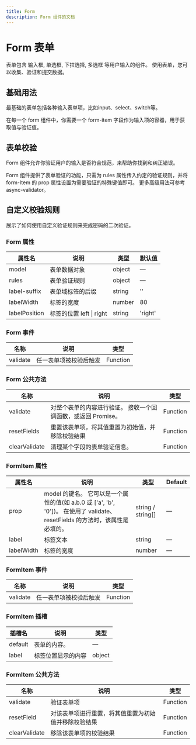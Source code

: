 ```yaml
---
title: Form
description: Form 组件的文档
---
```


# Form 表单

表单包含 输入框, 单选框, 下拉选择, 多选框 等用户输入的组件。 使用表单，您可以收集、验证和提交数据。

## 基础用法

最基础的表单包括各种输入表单项，比如input、select、switch等。

在每一个 form 组件中，你需要一个 form-item 字段作为输入项的容器，用于获取值与验证值。

<preview path="../demo/Form/Basic.vue" title="基础用法" description="Form 组件的基础用法"></preview>

## 表单校验

Form 组件允许你验证用户的输入是否符合规范，来帮助你找到和纠正错误。

Form 组件提供了表单验证的功能，只需为 rules 属性传入约定的验证规则，并将 form-Item 的 prop 属性设置为需要验证的特殊键值即可。 更多高级用法可参考 async-validator。

<preview path="../demo/Form/Rule.vue" title="表单校验" description="Form 组件的基础用法"></preview>

## 自定义校验规则

展示了如何使用自定义验证规则来完成密码的二次验证。

<preview path="../demo/Form/UserRule.vue" title="自定义校验规则" description="Form 组件的基础用法"></preview>

### Form 属性

| **属性名**    | **说明**                 | **类型** | **默认值** |
| ------------- | ------------------------ | -------- | ---------- |
| model         | 表单数据对象             | object   | —          |
| rules         | 表单验证规则             | object   | —          |
| label\-suffix | 表单域标签的后缀         | string   | ''         |
| labelWidth    | 标签的宽度               | number   | 80         |
| labelPosition | 标签的位置 left \| right | string   | 'right'    |

### Form 事件

| **名称** | **说明**               | **类型** |
| -------- | ---------------------- | -------- |
| validate | 任一表单项被校验后触发 | Function |

### Form 公共方法

| **名称**      | **说明**                                                      | **类型** |
| ------------- | ------------------------------------------------------------- | -------- |
| validate      | 对整个表单的内容进行验证。 接收一个回调函数，或返回 Promise。 | Function |
| resetFields   | 重置该表单项，将其值重置为初始值，并移除校验结果              | Function |
| clearValidate | 清理某个字段的表单验证信息。                                  | Function |

### FormItem 属性

| **属性名** | **说明**                                                                                                                           | **类型**            | **Default** |
| ---------- | ---------------------------------------------------------------------------------------------------------------------------------- | ------------------- | ----------- |
| prop       | model 的键名。 它可以是一个属性的值\(如 a\.b\.0 或 \['a', 'b', '0'\]\)。 在使用了 validate、resetFields 的方法时，该属性是必填的。 | string / string\[\] | —           |
| label      | 标签文本                                                                                                                           | string              | —           |
| labelWidth | 标签的宽度                                                                                                                         | number              | —           |

### FormItem 事件

| **名称** | **说明**               | **类型** |
| -------- | ---------------------- | -------- |
| validate | 任一表单项被校验后触发 | Function |

### FormItem 插槽

| **插槽名** | **说明**           | **类型** |
| ---------- | ------------------ | -------- |
| default    | 表单的内容。       | —        |
| label      | 标签位置显示的内容 | object   |

### FormItem 公共方法

| **名称**      | **说明**                                             | **类型** |
| ------------- | ---------------------------------------------------- | -------- |
| validate      | 验证表单项                                           | Function |
| resetField    | 对该表单项进行重置，将其值重置为初始值并移除校验结果 | Function |
| clearValidate | 移除该表单项的校验结果                               | Function |
